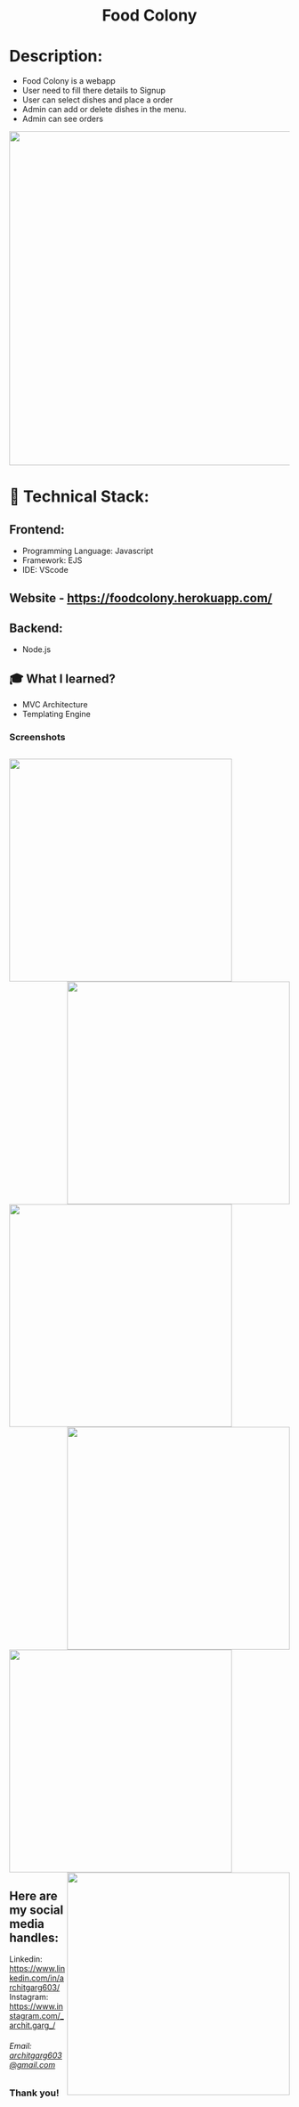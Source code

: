 <h1 align="center">
  Food Colony
</h1>

# Description:
- Food Colony is a webapp
- User need to fill there details to Signup
- User can select dishes and place a order
- Admin can add or delete dishes in the menu.
- Admin can see orders

<img src="https://user-images.githubusercontent.com/57831888/106033287-9cdf4a80-60f7-11eb-82b9-c5c2ed91f024.JPG" width="600px">

# 🚀 Technical Stack:

## Frontend:
- Programming Language: Javascript
- Framework: EJS 
- IDE: VScode

## Website - https://foodcolony.herokuapp.com/


## Backend:
- Node.js

## 🎓 What I learned?
- MVC Architecture
- Templating Engine


### Screenshots
<img src="https://user-images.githubusercontent.com/57831888/106033512-d912ab00-60f7-11eb-95d7-50e46f67924d.JPG" width="400px"   > <img src="https://user-images.githubusercontent.com/57831888/106033528-dc0d9b80-60f7-11eb-9538-a3ee365323d3.JPG" width="400px"  align="right" >
---
<img src="https://user-images.githubusercontent.com/57831888/106033523-db750500-60f7-11eb-947b-0dc89271385c.JPG" width="400px"  > <img src="https://user-images.githubusercontent.com/57831888/106033529-dc0d9b80-60f7-11eb-83e2-e11b7175f8dc.JPG" width="400px"  align="right" >
---
<img src="https://user-images.githubusercontent.com/57831888/106033519-da43d800-60f7-11eb-95f2-1552981a00c7.JPG" width="400px"  > <img src="https://user-images.githubusercontent.com/57831888/106033521-dadc6e80-60f7-11eb-85fd-8fbedd523720.JPG"  width="400px"  align="right" >



## Here are my social media handles:

Linkedin: https://www.linkedin.com/in/architgarg603/
<br />
Instagram: https://www.instagram.com/_archit.garg_/

###### Email: architgarg603@gmail.com

### Thank you!